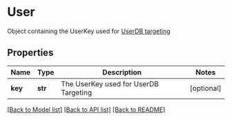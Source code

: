 # User

Object containing the UserKey used for [UserDB targeting](https://dev.adzerk.com/docs/userdb-1)
## Properties
Name | Type | Description | Notes
------------ | ------------- | ------------- | -------------
**key** | **str** | The UserKey used for UserDB Targeting | [optional] 

[[Back to Model list]](../README.md#documentation-for-models) [[Back to API list]](../README.md#documentation-for-api-endpoints) [[Back to README]](../README.md)


